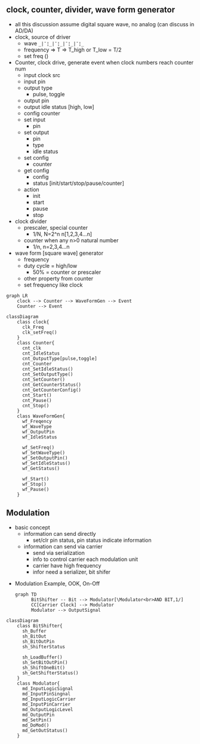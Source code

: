 
## clock, counter, divider, wave form generator
* all this discussion assume digital square wave, no analog (can discuss in AD/DA)
* clock, source of driver
  - wave `_|¯¦_|¯¦_|¯¦_|¯¦_`
  - frequency => T => T_high or T_low = T/2
  - set freq ()
* Counter, clock drive, generate event when clock numbers reach counter num
  - input clock src
  - input pin
  - output type
    - pulse, toggle 
  - output pin
  - output idle status [high, low]
  - config counter
  - set input
    - pin
  - set output
    - pin
    - type
    - idle status
  - set config
    - counter
  - get config
    - config
    - status [init/start/stop/pause/counter]
  - action
    - init
    - start
    - pause
    - stop
* clock divider
  - prescaler, special counter
    - 1/N, N=2^n n[1,2,3,4...n]
  - counter when any n>0 natural number
    - 1/n, n=2,3,4...n
* wave form [square wave] generator
  - frequency
  - duty cycle = high/low
    - 50% = counter or prescaler
  - other property from counter
  - set frequency like clock
  
```mermaid
graph LR
    clock --> Counter --> WaveFormGen --> Event
    Counter --> Event
```
```mermaid
classDiagram
    class clock{
      clk_Freq
      clk_setFreq()
    }
    class Counter{
      cnt_clk
      cnt_IdleStatus
      cnt_OutputType[pulse,toggle]
      cnt_Counter
      cnt_SetIdleStatus()
      cnt_SetOutputType()
      cnt_SetCounter()
      cnt_GetCounterStatus()
      cnt_GetCounterConfig()
      cnt_Start()
      cnt_Pause()
      cnt_Stop()
    }
    class WaveFormGen{
      wf_Freqency
      wf_WaveType
      wf_OutputPin
      wf_IdleStatus

      wf_SetFreq()
      wf_SetWaveType()
      wf_SetOutputPin()
      wf_SetIdleStatus()
      wf_GetStatus()

      wf_Start()
      wf_Stop()
      wf_Pause()
    }
```
## Modulation
* basic concept
  - information can send directly
    - set/clr pin status, pin status indicate information
  - information can send via carrier
    - send via serialization
    - info to control carrier each modulation unit
    - carrier have high frequency
    - infor need a serializer, bit shifer

- Modulation Example, OOK, On-Off
  ```mermaid
  graph TD
        BitShifter -- Bit --> Modulator[\Modulator<br>AND BIT,1/]
        CC[Carrier Clock] --> Modulator
        Modulator --> OutputSignal
  ```
```mermaid
classDiagram
    class BitShifter{
      sh_Buffer
      sh_BitOut
      sh_BitOutPin
      sh_ShifterStatus

      sh_LoadBuffer()
      sh_SetBitOutPin()
      sh_ShiftOneBit()
      sh_GetShifterStatus()
    }
    class Modulator{
      md_InputLogicSignal
      md_InputPinSingnal
      md_InputLogicCarrier
      md_InputPinCarrier
      md_OutputLogicLevel
      md_OutputPin
      md_SetPin()
      md_DoMod()
      md_GetOutStatus()
    }
```
